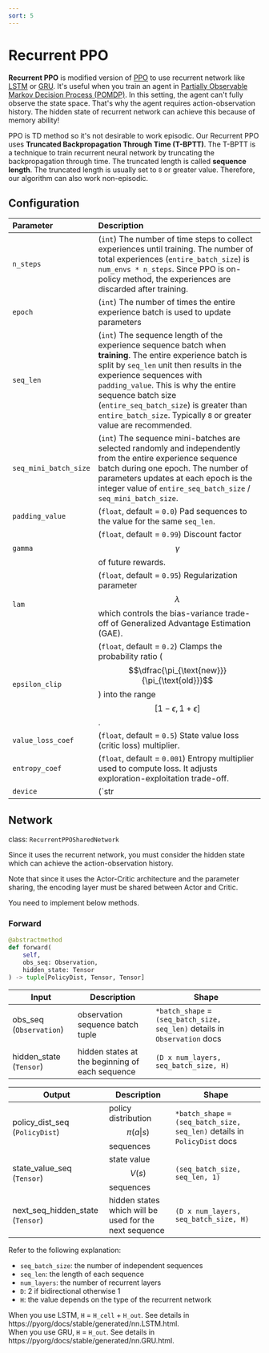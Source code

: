 ```yaml
---
sort: 5
---
```


# Recurrent PPO

**Recurrent PPO** is modified version of [PPO](./ppo.md) to use recurrent network like [LSTM](https://en.wikipedia.org/wiki/Long_short-term_memory) or [GRU](https://en.wikipedia.org/wiki/Gated_recurrent_unit). It's useful when you train an agent in [Partially Observable Markov Decision Process (POMDP)](https://en.wikipedia.org/wiki/Partially_observable_Markov_decision_process). In this setting, the agent can't fully observe the state space. That's why the agent requires action-observation history. The hidden state of recurrent network can achieve this because of memory ability!

PPO is TD method so it's not desirable to work episodic. Our Recurrent PPO uses **Truncated Backpropagation Through Time (T-BPTT)**. The T-BPTT is a technique to train recurrent neural network by truncating the backpropagation through time. The truncated length is called **sequence length**. The truncated length is usually set to `8` or greater value. Therefore, our algorithm can also work non-episodic.

## Configuration

|Parameter|Description|
|:---|:---|
|`n_steps`|(`int`) The number of time steps to collect experiences until training. The number of total experiences (`entire_batch_size`) is `num_envs * n_steps`. Since PPO is on-policy method, the experiences are discarded after training.|
|`epoch`|(`int`) The number of times the entire experience batch is used to update parameters|
|`seq_len`|(`int`) The sequence length of the experience sequence batch when **training**. The entire experience batch is split by `seq_len` unit then results in the experience sequences with `padding_value`. This is why the entire sequence batch size (`entire_seq_batch_size`) is greater than `entire_batch_size`. Typically `8` or greater value are recommended.|
|`seq_mini_batch_size`|(`int`) The sequence mini-batches are selected randomly and independently from the entire experience sequence batch during one epoch. The number of parameters updates at each epoch is the integer value of `entire_seq_batch_size` / `seq_mini_batch_size`.|
|`padding_value`|(`float`, default = `0.0`) Pad sequences to the value for the same `seq_len`.|
|`gamma`|(`float`, default = `0.99`) Discount factor $$\gamma$$ of future rewards.|
|`lam`|(`float`, default = `0.95`) Regularization parameter $$\lambda$$ which controls the bias-variance trade-off of Generalized Advantage Estimation (GAE).|
|`epsilon_clip`|(`float`, default = `0.2`) Clamps the probability ratio ($$\dfrac{\pi_{\text{new}}}{\pi_{\text{old}}}$$) into the range $$[1 - \epsilon, 1 + \epsilon]$$.|
|`value_loss_coef`|(`float`, default = `0.5`) State value loss (critic loss) multiplier.|
|`entropy_coef`|(`float`, default = `0.001`) Entropy multiplier used to compute loss. It adjusts exploration-exploitation trade-off.|
|`device`|(`str | None`, default = `None`) Device on which the agent works. If this setting is `None`, the agent device is same as your network's one. Otherwise, the network device changes to this device. <br><br> Options: `None`, `cpu`, `cuda`, `cuda:0` and other devices of `torch.device()` argument|

## Network

class: `RecurrentPPOSharedNetwork`

Since it uses the recurrent network, you must consider the hidden state which can achieve the action-observation history.

Note that since it uses the Actor-Critic architecture and the parameter sharing, the encoding layer must be shared between Actor and Critic.

You need to implement below methods.

### Forward

```python
@abstractmethod
def forward(
    self, 
    obs_seq: Observation, 
    hidden_state: Tensor
) -> tuple[PolicyDist, Tensor, Tensor]
```

|Input|Description|Shape|
|---|---|---|
|obs_seq (`Observation`)|observation sequence batch tuple|`*batch_shape` = `(seq_batch_size, seq_len)` details in `Observation` docs|
|hidden_state (`Tensor`)|hidden states at the beginning of each sequence|`(D x num_layers, seq_batch_size, H)`|

|Output|Description|Shape|
|---|---|---|
|policy_dist_seq (`PolicyDist`)|policy distribution $$\pi(a \vert s)$$ sequences|`*batch_shape` = `(seq_batch_size, seq_len)` details in `PolicyDist` docs|
|state_value_seq (`Tensor`)|state value $$V(s)$$ sequences|`(seq_batch_size, seq_len, 1)`|
|next_seq_hidden_state (`Tensor`)|hidden states which will be used for the next sequence|`(D x num_layers, seq_batch_size, H)`|

Refer to the following explanation:
        
* `seq_batch_size`: the number of independent sequences
* `seq_len`: the length of each sequence
* `num_layers`: the number of recurrent layers
* `D`: 2 if bidirectional otherwise 1
* `H`: the value depends on the type of the recurrent network

When you use LSTM, `H` = `H_cell` + `H_out`. See details in https://pyorg/docs/stable/generated/nn.LSTM.html. <br>
When you use GRU, `H` = `H_out`. See details in https://pyorg/docs/stable/generated/nn.GRU.html.